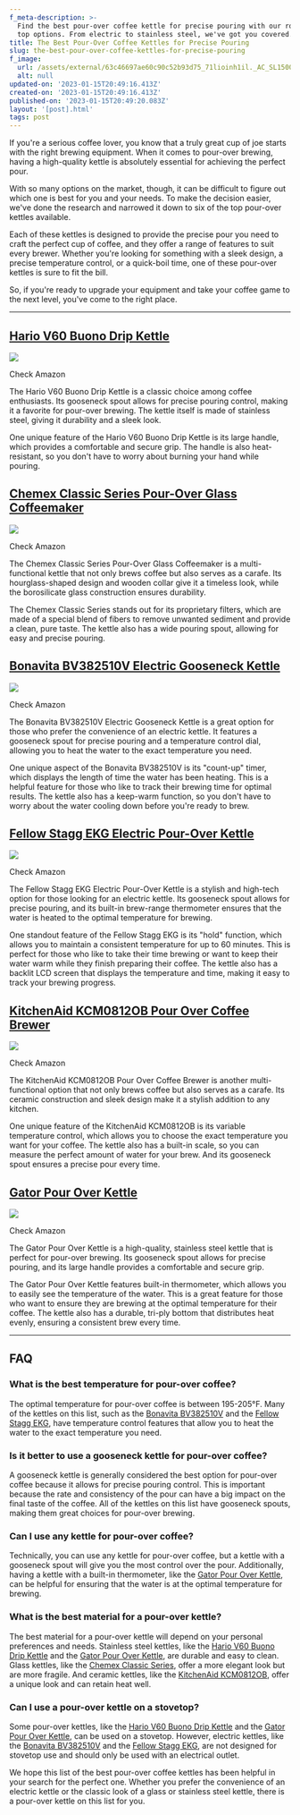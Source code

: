 ```yaml
---
f_meta-description: >-
  Find the best pour-over coffee kettle for precise pouring with our round-up of
  top options. From electric to stainless steel, we've got you covered.
title: The Best Pour-Over Coffee Kettles for Precise Pouring
slug: the-best-pour-over-coffee-kettles-for-precise-pouring
f_image:
  url: /assets/external/63c46697ae60c90c52b93d75_71lioinh1il._AC_SL1500_.webp
  alt: null
updated-on: '2023-01-15T20:49:16.413Z'
created-on: '2023-01-15T20:49:16.413Z'
published-on: '2023-01-15T20:49:20.083Z'
layout: '[post].html'
tags: post
---
```


If you're a serious coffee lover, you know that a truly great cup of joe starts with the right brewing equipment. When it comes to pour-over brewing, having a high-quality kettle is absolutely essential for achieving the perfect pour.

With so many options on the market, though, it can be difficult to figure out which one is best for you and your needs. To make the decision easier, we've done the research and narrowed it down to six of the top pour-over kettles available.

Each of these kettles is designed to provide the precise pour you need to craft the perfect cup of coffee, and they offer a range of features to suit every brewer. Whether you're looking for something with a sleek design, a precise temperature control, or a quick-boil time, one of these pour-over kettles is sure to fit the bill.

So, if you're ready to upgrade your equipment and take your coffee game to the next level, you've come to the right place.

<hr>

[Hario V60 Buono Drip Kettle](https://www.amazon.com/Hario-V60-Buono-Stainless-Gooseneck/dp/B000IGOXLS/ref=sr_1_1?crid=2B85EJ9E91MOP&keywords=Hario+V60+Buono+Drip+Kettle&qid=1672515676&sprefix=hario+v60+buono+drip+kettle%2Caps%2C248&sr=8-1)
------------------------------------------------------------------------------------------------------------------------------------------------------------------------------------------------------------------------------------------------

![](/assets/external/63c465e2bf23c64c367ba214_61l9wsn28kl._AC_SL1000_.webp)

<a class="inline-button">Check Amazon</a>

The Hario V60 Buono Drip Kettle is a classic choice among coffee enthusiasts. Its gooseneck spout allows for precise pouring control, making it a favorite for pour-over brewing. The kettle itself is made of stainless steel, giving it durability and a sleek look.

One unique feature of the Hario V60 Buono Drip Kettle is its large handle, which provides a comfortable and secure grip. The handle is also heat-resistant, so you don't have to worry about burning your hand while pouring.

[Chemex Classic Series Pour-Over Glass Coffeemaker](https://www.amazon.com/Chemex-Classic-Pour-over-Glass-Coffeemaker/dp/B000I1WP7W/ref=sr_1_4?crid=3JX19K56K8MI5&keywords=Chemex+Classic+Series+Pour-Over+Glass+Coffeemaker&qid=1672515732&sprefix=chemex+classic+series+pour-over+glass+coffeemaker%2Caps%2C213&sr=8-4)
-------------------------------------------------------------------------------------------------------------------------------------------------------------------------------------------------------------------------------------------------------------------------------------------------------------------------

![](/assets/external/63c4650b9b35e083eb5ee51d_51zs3qznbll._AC_SX679_.jpg)

<a class="inline-button">Check Amazon</a>

The Chemex Classic Series Pour-Over Glass Coffeemaker is a multi-functional kettle that not only brews coffee but also serves as a carafe. Its hourglass-shaped design and wooden collar give it a timeless look, while the borosilicate glass construction ensures durability.

The Chemex Classic Series stands out for its proprietary filters, which are made of a special blend of fibers to remove unwanted sediment and provide a clean, pure taste. The kettle also has a wide pouring spout, allowing for easy and precise pouring.

[Bonavita BV382510V Electric Gooseneck Kettle](https://www.amazon.com/Bonavita-BV382510V-Variable-Temperature-Gooseneck/dp/B005YR0F40/ref=sr_1_2?crid=3TTM2HUUSQB7F&keywords=Bonavita+BV382510V+Electric+Gooseneck+Kettle&qid=1672515754&sprefix=bonavita+bv382510v+electric+gooseneck+kettle%2Caps%2C212&sr=8-2&ufe=app_do%3Aamzn1.fos.f5122f16-c3e8-4386-bf32-63e904010ad0)
-----------------------------------------------------------------------------------------------------------------------------------------------------------------------------------------------------------------------------------------------------------------------------------------------------------------------------------------------------------------------------

![](/assets/external/63c46601ae60c94dcbb858fb_71ho9trubul._AC_SX679_.jpg)

<a class="inline-button">Check Amazon</a>

The Bonavita BV382510V Electric Gooseneck Kettle is a great option for those who prefer the convenience of an electric kettle. It features a gooseneck spout for precise pouring and a temperature control dial, allowing you to heat the water to the exact temperature you need.

One unique aspect of the Bonavita BV382510V is its "count-up" timer, which displays the length of time the water has been heating. This is a helpful feature for those who like to track their brewing time for optimal results. The kettle also has a keep-warm function, so you don't have to worry about the water cooling down before you're ready to brew.

[Fellow Stagg EKG Electric Pour-Over Kettle](https://www.amazon.com/Fellow-Electric-Pour-over-Temperature-Stopwatch/dp/B077JBQZPX/ref=sr_1_5?crid=2FAAU9ETNOC13&keywords=Fellow+Stagg+EKG+Electric+Pour-Over+Kettle&qid=1672515769&sprefix=fellow+stagg+ekg+electric+pour-over+kettle%2Caps%2C183&sr=8-5&ufe=app_do%3Aamzn1.fos.f5122f16-c3e8-4386-bf32-63e904010ad0)
---------------------------------------------------------------------------------------------------------------------------------------------------------------------------------------------------------------------------------------------------------------------------------------------------------------------------------------------------------------------

![](/assets/external/63c4662eae60c90590b87412_51mfubjo2bl._AC_SX679_.jpg)

<a class="inline-button">Check Amazon</a>

The Fellow Stagg EKG Electric Pour-Over Kettle is a stylish and high-tech option for those looking for an electric kettle. Its gooseneck spout allows for precise pouring, and its built-in brew-range thermometer ensures that the water is heated to the optimal temperature for brewing.

One standout feature of the Fellow Stagg EKG is its "hold" function, which allows you to maintain a consistent temperature for up to 60 minutes. This is perfect for those who like to take their time brewing or want to keep their water warm while they finish preparing their coffee. The kettle also has a backlit LCD screen that displays the temperature and time, making it easy to track your brewing progress.

[KitchenAid KCM0812OB Pour Over Coffee Brewer](https://www.amazon.com/KitchenAid-KCM0802OB-Coffee-Brewer-Black/dp/B00OQJ7X8S/ref=sr_1_2?crid=1XZ2AZVFLH9D4&keywords=KitchenAid+KCM0812OB+Pour+Over+Coffee+Brewer&qid=1672515784&sprefix=kitchenaid+kcm0812ob+pour+over+coffee+brewer%2Caps%2C164&sr=8-2&ufe=app_do%3Aamzn1.fos.f5122f16-c3e8-4386-bf32-63e904010ad0)
--------------------------------------------------------------------------------------------------------------------------------------------------------------------------------------------------------------------------------------------------------------------------------------------------------------------------------------------------------------------

![](/assets/external/63c466b08744ffad774366d1_81x5d-scf3l._AC_SY879_.jpg)

<a class="inline-button">Check Amazon</a>

The KitchenAid KCM0812OB Pour Over Coffee Brewer is another multi-functional option that not only brews coffee but also serves as a carafe. Its ceramic construction and sleek design make it a stylish addition to any kitchen.

One unique feature of the KitchenAid KCM0812OB is its variable temperature control, which allows you to choose the exact temperature you want for your coffee. The kettle also has a built-in scale, so you can measure the perfect amount of water for your brew. And its gooseneck spout ensures a precise pour every time.

[Gator Pour Over Kettle](https://www.amazon.com/Coffee-Gator-Pour-Over-Kettle/dp/B018WDAQBE/ref=sr_1_2?crid=3GC80V18DFXRM&keywords=Gator+Pour+Over+Kettle&qid=1672515805&sprefix=gator+pour+over+kettle%2Caps%2C167&sr=8-2)
---------------------------------------------------------------------------------------------------------------------------------------------------------------------------------------------------------------------------

![](/assets/external/63c466c7aabe585f239cf1b8_71hlt4ahsel._AC_SX679_.jpg)

<a class="inline-button">Check Amazon</a>

The Gator Pour Over Kettle is a high-quality, stainless steel kettle that is perfect for pour-over brewing. Its gooseneck spout allows for precise pouring, and its large handle provides a comfortable and secure grip.

The Gator Pour Over Kettle features built-in thermometer, which allows you to easily see the temperature of the water. This is a great feature for those who want to ensure they are brewing at the optimal temperature for their coffee. The kettle also has a durable, tri-ply bottom that distributes heat evenly, ensuring a consistent brew every time.

<hr>

FAQ
---

### What is the best temperature for pour-over coffee?

The optimal temperature for pour-over coffee is between 195-205°F. Many of the kettles on this list, such as the [Bonavita BV382510V](https://www.amazon.com/Bonavita-BV382510V-Variable-Temperature-Gooseneck/dp/B005YR0F40/ref=sr_1_2?crid=1HU5MWGB3148C&keywords=Bonavita+BV382510V&qid=1672515826&sprefix=bonavita+bv382510v%2Caps%2C192&sr=8-2&ufe=app_do%3Aamzn1.fos.f5122f16-c3e8-4386-bf32-63e904010ad0) and the [Fellow Stagg EKG](https://www.amazon.com/Fellow-Electric-Pour-over-Temperature-Stopwatch/dp/B077JBQZPX/ref=sr_1_4?crid=2ZL3EZMU3GTH9&keywords=Fellow+Stagg+EKG&qid=1672515848&sprefix=fellow+stagg+ekg%2Caps%2C193&sr=8-4&ufe=app_do%3Aamzn1.fos.f5122f16-c3e8-4386-bf32-63e904010ad0), have temperature control features that allow you to heat the water to the exact temperature you need.

### Is it better to use a gooseneck kettle for pour-over coffee?

A gooseneck kettle is generally considered the best option for pour-over coffee because it allows for precise pouring control. This is important because the rate and consistency of the pour can have a big impact on the final taste of the coffee. All of the kettles on this list have gooseneck spouts, making them great choices for pour-over brewing.

### Can I use any kettle for pour-over coffee?

Technically, you can use any kettle for pour-over coffee, but a kettle with a gooseneck spout will give you the most control over the pour. Additionally, having a kettle with a built-in thermometer, like the [Gator Pour Over Kettle](https://www.amazon.com/Coffee-Gator-Pour-Over-Kettle/dp/B018WDAQBE/ref=sr_1_4?crid=D2NC3HE9XAIM&keywords=Gator+Pour+Over+Kettle&qid=1672515865&sprefix=gator+pour+over+kettle%2Caps%2C223&sr=8-4), can be helpful for ensuring that the water is at the optimal temperature for brewing.

### What is the best material for a pour-over kettle?

The best material for a pour-over kettle will depend on your personal preferences and needs. Stainless steel kettles, like the [Hario V60 Buono Drip Kettle](https://www.amazon.com/Hario-V60-Buono-Stainless-Gooseneck/dp/B000IGOXLS/ref=sr_1_1?crid=2LPSRAQRM1KR8&keywords=Hario+V60+Buono+Drip+Kettle&qid=1672515890&sprefix=hario+v60+buono+drip+kettle%2Caps%2C188&sr=8-1) and the [Gator Pour Over Kettle](https://www.amazon.com/Coffee-Gator-Pour-Over-Kettle/dp/B018WDAQBE/ref=sr_1_4?crid=D2NC3HE9XAIM&keywords=Gator+Pour+Over+Kettle&qid=1672515865&sprefix=gator+pour+over+kettle%2Caps%2C223&sr=8-4), are durable and easy to clean. Glass kettles, like the [Chemex Classic Series](https://www.amazon.com/Chemex-Classic-Pour-over-Glass-Coffeemaker/dp/B000I1WP7W/ref=sr_1_1?crid=118327KMEDSJT&keywords=Chemex+Classic+Series&qid=1672515964&sprefix=chemex+classic+series%2Caps%2C184&sr=8-1), offer a more elegant look but are more fragile. And ceramic kettles, like the [KitchenAid KCM0812OB](https://www.amazon.com/KitchenAid-KCM0802OB-Coffee-Brewer-Black/dp/B00OQJ7X8S/ref=sr_1_2?crid=1XZ2AZVFLH9D4&keywords=KitchenAid+KCM0812OB+Pour+Over+Coffee+Brewer&qid=1672515784&sprefix=kitchenaid+kcm0812ob+pour+over+coffee+brewer%2Caps%2C164&sr=8-2&ufe=app_do%3Aamzn1.fos.f5122f16-c3e8-4386-bf32-63e904010ad0), offer a unique look and can retain heat well.

### Can I use a pour-over kettle on a stovetop?

Some pour-over kettles, like the [Hario V60 Buono Drip Kettle](https://www.amazon.com/Hario-V60-Buono-Stainless-Gooseneck/dp/B000IGOXLS/ref=sr_1_1?crid=2LPSRAQRM1KR8&keywords=Hario+V60+Buono+Drip+Kettle&qid=1672515890&sprefix=hario+v60+buono+drip+kettle%2Caps%2C188&sr=8-1) and the [Gator Pour Over Kettle](https://www.amazon.com/Coffee-Gator-Pour-Over-Kettle/dp/B018WDAQBE/ref=sr_1_2?crid=1KGSOX49QX0EH&keywords=gator+pour+over+kettle&qid=1672515913&sprefix=gator+pour+over+kettle%2Caps%2C118&sr=8-2), can be used on a stovetop. However, electric kettles, like the [Bonavita BV382510V](https://www.amazon.com/Bonavita-BV382510V-Variable-Temperature-Gooseneck/dp/B005YR0F40/ref=sr_1_2?crid=23MMQG0GA274K&keywords=Bonavita+BV382510V&qid=1672515947&sprefix=bonavita+bv382510v%2Caps%2C139&sr=8-2&ufe=app_do%3Aamzn1.fos.f5122f16-c3e8-4386-bf32-63e904010ad0) and the [Fellow Stagg EKG](https://www.amazon.com/Fellow-Electric-Pour-over-Temperature-Stopwatch/dp/B077JBQZPX/ref=sr_1_4?keywords=fellow+stagg+ekg+electric+gooseneck+kettle&qid=1672515930&sprefix=fellow+sta%2Caps%2C127&sr=8-4&ufe=app_do%3Aamzn1.fos.f5122f16-c3e8-4386-bf32-63e904010ad0), are not designed for stovetop use and should only be used with an electrical outlet.

We hope this list of the best pour-over coffee kettles has been helpful in your search for the perfect one. Whether you prefer the convenience of an electric kettle or the classic look of a glass or stainless steel kettle, there is a pour-over kettle on this list for you.

‍
